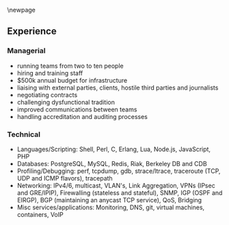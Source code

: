 \newpage

## Experience

### Managerial

 * running teams from two to ten people
 * hiring and training staff
 * $500k annual budget for infrastructure
 * liaising with external parties, clients, hostile third parties and journalists
 * negotiating contracts
 * challenging dysfunctional tradition
 * improved communications between teams
 * handling accreditation and auditing processes

### Technical

 * Languages/Scripting: Shell, Perl, C, Erlang, Lua, Node.js, JavaScript, PHP
 * Databases: PostgreSQL, MySQL, Redis, Riak, Berkeley DB and CDB
 * Profiling/Debugging: perf, tcpdump, gdb, strace/ltrace, traceroute (TCP, UDP and ICMP flavors), tracepath
 * Networking: IPv4/6, multicast, VLAN's, Link Aggregation, VPNs (IPsec and GRE/IPIP), Firewalling (stateless and stateful), SNMP, IGP (OSPF and EIRGP), BGP (maintaining an anycast TCP service), QoS, Bridging
 * Misc services/applications: Monitoring, DNS, git, virtual machines, containers, VoIP
